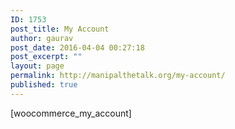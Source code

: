 ```yaml
---
ID: 1753
post_title: My Account
author: gaurav
post_date: 2016-04-04 00:27:18
post_excerpt: ""
layout: page
permalink: http://manipalthetalk.org/my-account/
published: true
---
```

[woocommerce_my_account]